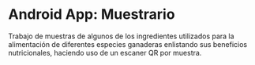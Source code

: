 # Android App: Muestrario
Trabajo de muestras de algunos de los ingredientes utilizados para la alimentación de diferentes especies ganaderas enlistando sus beneficios nutricionales, haciendo uso de un escaner QR por muestra.
